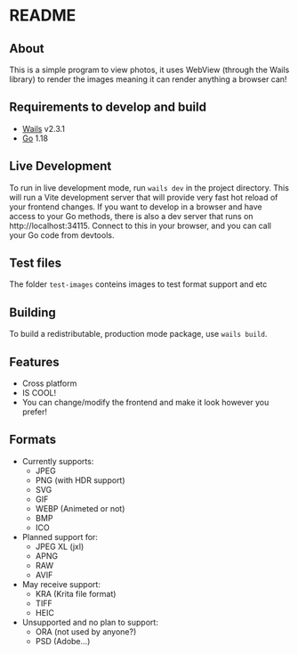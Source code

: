 # README

## About

This is a simple program to view photos, it uses WebView (through the Wails library) to render the images meaning it can render anything a browser can!
## Requirements to develop and build
- [Wails](https://github.com/wailsapp/wails) v2.3.1
- [Go](https://go.dev/) 1.18
## Live Development

To run in live development mode, run `wails dev` in the project directory. This will run a Vite development
server that will provide very fast hot reload of your frontend changes. If you want to develop in a browser
and have access to your Go methods, there is also a dev server that runs on http://localhost:34115. Connect
to this in your browser, and you can call your Go code from devtools.

## Test files
The folder `test-images` conteins images to test format support and etc

## Building

To build a redistributable, production mode package, use `wails build`.

## Features
- Cross platform
- IS COOL!
- You can change/modify the frontend and make it look however you prefer!

## Formats
- Currently supports:
    - JPEG
    - PNG (with HDR support)
    - SVG
    - GIF
    - WEBP (Animeted or not)
    - BMP
    - ICO
- Planned support for:
    - JPEG XL (jxl)
    - APNG
    - RAW
    - AVIF
- May receive support:
    - KRA (Krita file format)
    - TIFF
    - HEIC
- Unsupported and no plan to support:
    - ORA (not used by anyone?)
    - PSD (Adobe...)

